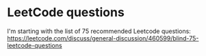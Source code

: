 # LeetCode questions

I'm starting with the list of 75 recommended Leetcode questions:
https://leetcode.com/discuss/general-discussion/460599/blind-75-leetcode-questions
